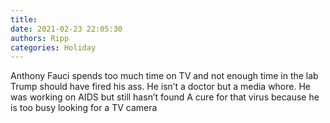 ```yaml
---
title: 
date: 2021-02-23 22:05:30
authors: Ripp
categories: Holiday
---
```


 Anthony Fauci spends too much time on TV and not enough time in the lab
Trump should have fired his ass. He isn’t a doctor but a media whore.    He was working on AIDS but still hasn’t found
A cure for that virus because he is too busy looking for a TV camera